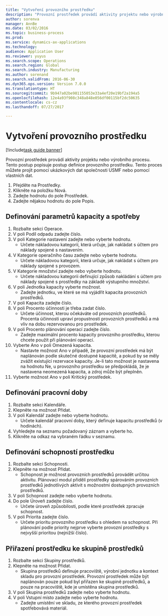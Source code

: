 ```yaml
--- 
title: "Vytvoření provozního prostředku"
description: "Provozní prostředek provádí aktivity projektu nebo výrobního procesu."
author: sorenva
manager: AnnBe
ms.date: 03/02/2016
ms.topic: business-process
ms.prod: 
ms.service: dynamics-ax-applications
ms.technology: 
audience: Application User
ms.reviewer: yuyus
ms.search.scope: Operations
ms.search.region: Global
ms.search.industry: Manufacturing
ms.author: sorenand
ms.search.validFrom: 2016-06-30
ms.dyn365.ops.version: Version 7.0.0
ms.translationtype: HT
ms.sourcegitcommit: 9b947a02be981155053e33a4ef20e19bf2a194a5
ms.openlocfilehash: 12e4a93f908c348a848e056df00115bf2dc50635
ms.contentlocale: cs-cz
ms.lasthandoff: 07/27/2017

---
```

# <a name="create-an-operations-resource"></a>Vytvoření provozního prostředku

[!include[task guide banner](../../includes/task-guide-banner.md)]

Provozní prostředek provádí aktivity projektu nebo výrobního procesu. Tento postup popisuje postup definice provozního prostředku. Tento proces můžete projít pomocí ukázkových dat společnosti USMF nebo pomocí vlastních dat.

1. Přejděte na Prostředky.
2. Klikněte na položku Nová.
3. Zadejte hodnotu do pole Prostředek.
4. Zadejte nějakou hodnotu do pole Popis.

## <a name="define-capacity-and-consumption-parameters"></a>Definování parametrů kapacity a spotřeby
1. Rozbalte sekci Operace.
2. V poli Podíl odpadu zadejte číslo.
3. V poli Kategorie nastavení zadejte nebo vyberte hodnotu.
    * Určete nákladovou kategorii, která určuje, jak nakládat s účtem pro náklady spojené s nastavením.  
4. V Kategorie operačního času zadejte nebo vyberte hodnotu.
    * Určete nákladovou kategorii, která určuje, jak nakládat s účtem pro náklady spojené s provozem.  
5. V Kategorie množství zadejte nebo vyberte hodnotu.
    * Určete nákladovou kategorii definující způsob nakládání s účtem pro náklady spojené s prostředky na základě výstupního množství.  
6. V poli Jednotka kapacity vyberte možnost.
    * Zadejte jednotku, ve které se má vyjádřit kapacita provozních prostředků.  
7. V poli Kapacita zadejte číslo.
8. V poli Procento účinnosti je třeba zadat číslo.
    * Určete účinnost, kterou očekáváte od provozních prostředků. Procenta účinnosti upraví propustnosti provozních prostředků a má vliv na dobu rezervovanou pro prostředek.  
9. V poli Procento plánování operací zadejte číslo.
    * Zadejte maximální procento kapacity provozního prostředku, kterou chcete použít při plánování operací.  
10. Vyberte Ano v poli Omezená kapacita.
    * Nastavte možnost Ano v případě, že provozní prostředek má být naplánován podle skutečné dostupné kapacitě, a pokud by se měly zvážit existující rezervace kapacity. Je-li tato možnost je nastavena na hodnotu Ne, u provozního prostředku se předpokládá, že je nastavena neomezená kapacita, a zdroj může být přeplněn.  
11. Vyberte možnost Ano v poli Kritický prostředek.

## <a name="define-working-times"></a>Definování pracovní doby
1. Rozbalte sekci Kalendáře.
2. Klepněte na možnost Přidat.
3. V poli Kalendář zadejte nebo vyberte hodnotu.
    * Určete kalendář pracovní doby, který definuje kapacitu prostředků (v hodinách).  
4. Vyhledejte na seznamu požadovaný záznam a vyberte ho.
5. Klikněte na odkaz na vybraném řádku v seznamu.

## <a name="define-resource-capabilities"></a>Definování schopností prostředku
1. Rozbalte sekci Schopnosti.
2. Klepněte na možnost Přidat.
    * Schopnost je možnost provozních prostředků provádět určitou aktivitu. Plánovací modul přidělí prostředky spárováním provozních prostředků jednotlivých aktivit s možnostmi dostupných provozních prostředků.  
3. V poli Schopnost zadejte nebo vyberte hodnotu.
4. Do pole Úroveň zadejte číslo.
    * Určete úroveň způsobilosti, podle které prostředek zpracuje schopnost.  
5. V poli Priorita zadejte číslo.
    * Určete prioritu provozního prostředku s ohledem na schopnost. Při plánování podle priority nejprve vyberte provozní prostředky s nejvyšší prioritou (nejnižší číslo).  

## <a name="assign-resource-to-resource-group"></a>Přiřazení prostředku ke skupině prostředků
1. Rozbalte sekci Skupiny prostředků.
2. Klepněte na možnost Přidat.
    * Skupina prostředků definuje pracoviště, výrobní jednotku a kontext skladu pro provozní prostředek. Provozní prostředek může být naplánován pouze pokud byl přiřazen ke skupině prostředků, a pouze na pracoviště, kde je umístěna skupina prostředků.  
3. V poli Skupina prostředků zadejte nebo vyberte hodnotu.
4. V poli Vstupní místo zadejte nebo vyberte hodnotu.
    * Zadejte umístění ve skladu, ze kterého provozní prostředek spotřebovává materiál.  


